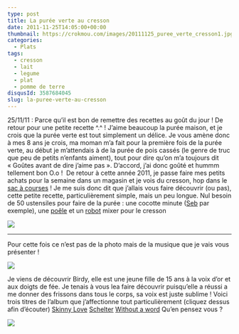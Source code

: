 ```yaml
---
type: post
title: La purée verte au cresson
date: 2011-11-25T14:05:00+00:00
thumbnail: https://crokmou.com/images/20111125_puree_verte_cresson1.jpg
categories:
  - Plats
tags:
  - cresson
  - lait
  - legume
  - plat
  - pomme de terre
disqusId: 3587684045
slug: la-puree-verte-au-cresson
---
```


  25/11/11 : Parce qu’il est bon de remettre des recettes au goût du jour !  De retour pour une petite recette ^.^ ! J’aime beaucoup la purée maison, et je crois que la purée verte est tout simplement un délice. Je vous amène donc à mes 8 ans je crois, ma moman m’a fait pour la première fois de la purée verte, au début je m’attendais à de la purée de pois cassés (le genre de truc que peu de petits n’enfants aiment), tout pour dire qu’on m’a toujours dit « Goûtes avant de dire j’aime pas ». D’accord, j’ai donc goûté et hummm tellement bon O.o !  De retour à cette année 2011, je passe faire mes petits achats pour la semaine dans un magasin et je vois du cresson, hop dans le [sac à courses](http://www.rueducommerce.fr/m/pl/malid:5325227) ! Je me suis donc dit que j’allais vous faire découvrir (ou pas), cette petite recette, particulièrement simple, mais un peu longue. Nul besoin de 50 ustensiles pour faire de la purée : une cocotte minute ([Seb](http://www.rueducommerce.fr/m/pl/malid:84085) par exemple), une [poêle](http://www.rueducommerce.fr/m/pl/malid:4769951) et un [robot](http://www.rueducommerce.fr/m/pl/malid:229) mixer pour le cresson

[![](http://1.bp.blogspot.com/-_xEwPUx9yHQ/Ts-Xv_7bbMI/AAAAAAAABLg/fqGb9Fgfc4c/s1600/Pure%25CC%2581e+verte.jpg)](http://1.bp.blogspot.com/-_xEwPUx9yHQ/Ts-Xv_7bbMI/AAAAAAAABLg/fqGb9Fgfc4c/s1600/Pure%25CC%2581e+verte.jpg)

__________

Pour cette fois ce n’est pas de la photo mais de la musique que je vais vous présenter !

[![](http://1.bp.blogspot.com/-KiZpvZc5byY/TtI2TKlenEI/AAAAAAAABL8/QY9GDJo0N5g/s400/birdy.jpg)](http://1.bp.blogspot.com/-KiZpvZc5byY/TtI2TKlenEI/AAAAAAAABL8/QY9GDJo0N5g/s1600/birdy.jpg)

  Je viens de découvrir Birdy, elle est une jeune fille de 15 ans à la voix d’or et aux doigts de fée. Je tenais à vous lea faire découvrir puisqu’elle a réussi a me donner des frissons dans tous le corps, sa voix est juste sublime ! Voici trois titres de l’album que j’affectionne tout particulièrement (cliquez dessus afin d’écouter)
  [Skinny Love](http://youtu.be/aNzCDt2eidg)
[Schelter](http://youtu.be/QXwPUYU8rTI)
[Without a word](http://youtu.be/fnAfFpNKT_E)
  Qu’en pensez vous ?

[![](http://4.bp.blogspot.com/-2bLosyMFac4/TxhFg0sR2dI/AAAAAAAABec/Mzg1OnlXUmM/s1600/Signature+copie.jpg)](http://4.bp.blogspot.com/-2bLosyMFac4/TxhFg0sR2dI/AAAAAAAABec/Mzg1OnlXUmM/s1600/Signature+copie.jpg)

